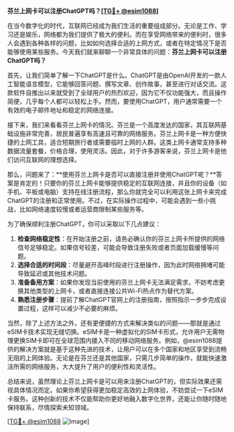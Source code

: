 **芬兰上网卡可以注册ChatGPT吗？[[TG💪+ @esim1088](https://t.me/s/esim1088)]**

在当今数字化的时代，互联网已经成为我们生活的重要组成部分。无论是工作、学习还是娱乐，网络都为我们提供了极大的便利。而在享受网络带来的便利时，很多人会遇到各种各样的问题，比如如何选择合适的上网方式，或者在特定情况下是否能够使用某些服务。今天我们就来聊聊一个非常具体的问题：**芬兰上网卡可以注册ChatGPT吗？**

首先，让我们简单了解一下ChatGPT是什么。ChatGPT是由OpenAI开发的一款人工智能语言模型，它能够回答问题、撰写文章、创作故事，甚至进行对话交流。这款软件自推出以来就受到了全球用户的热烈欢迎，因为它不仅功能强大，而且操作简便，几乎每个人都可以轻松上手。然而，要使用ChatGPT，用户通常需要一个有效的电子邮件地址和稳定的网络连接。

接下来，我们来看看芬兰上网卡的情况。芬兰是一个高度发达的国家，其互联网基础设施非常完善，居民普遍享有高速且可靠的网络服务。芬兰上网卡是一种方便快捷的上网工具，适合短期旅行者或需要临时上网的人群。这类上网卡通常支持多种数据流量套餐，价格合理，使用灵活。因此，对于许多游客来说，芬兰上网卡是他们访问互联网的理想选择。

那么，问题来了：**使用芬兰上网卡是否可以直接注册并使用ChatGPT呢？**答案是肯定的！只要你的芬兰上网卡能够提供稳定的互联网连接，并且你的设备（如手机、平板或电脑）支持在线注册流程，那么你就完全可以利用这张上网卡来完成ChatGPT的注册和正常使用。不过，在实际操作过程中，可能会遇到一些小挑战，比如网络速度较慢或者运营商限制某些服务等。

为了确保顺利注册ChatGPT，你可以采取以下几点建议：

1. **检查网络稳定性**：在开始注册之前，请务必确认你的芬兰上网卡所提供的网络信号足够稳定。如果信号较差，可能会导致注册失败或者页面加载缓慢等问题。
2. **选择合适的时间段**：尽量避开高峰时段进行注册操作，因为此时网络拥堵可能导致延迟或其他技术问题。
3. **准备备用方案**：如果你发现当前使用的芬兰上网卡无法满足需求，不妨考虑更换其他类型的上网卡，或者直接连接公共Wi-Fi热点作为替代方案。
4. **熟悉注册步骤**：提前了解ChatGPT官网上的注册指南，按照指示一步步完成设置过程，这样可以减少不必要的麻烦。

当然，除了上述方法之外，还有更便捷的方式来解决类似的问题——那就是通过eSIM卡技术实现无缝切换。eSIM卡是一种虚拟化的SIM卡形式，允许用户无需物理更换SIM卡即可在全球范围内接入不同的移动网络服务。例如，@esim1088提供的解决方案就是基于这种先进的技术，让用户可以在多个国家和地区享受到流畅无阻的上网体验。无论是在芬兰还是其他国家，只需几步简单的操作，就能快速激活所需的网络服务，大大提升了用户的便利性和灵活性。

总结来说，虽然理论上芬兰上网卡是可以用来注册ChatGPT的，但实际效果还需视具体情况而定。如果你希望获得更加稳定高效的上网体验，不妨尝试一下eSIM卡服务。这种创新的技术不仅能帮助你更好地融入数字化世界，还能让你随时随地保持联系，尽情探索未知领域。

[[TG💪+ @esim1088](https://t.me/s/esim1088) ![Image](https://i.postimg.cc/4NQfJmqS/Snipaste-2025-05-13-00-14-12.png)]